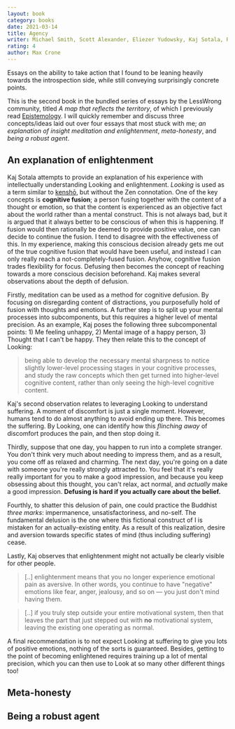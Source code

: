 ```yaml
---
layout: book
category: books
date: 2021-03-14
title: Agency
writer: Michael Smith, Scott Alexander, Eliezer Yudowsky, Kaj Sotala, Raymond Arnold
rating: 4	
author: Max Crone
---
```


Essays on the ability to take action that I found to be leaning heavily towards the introspection side, while still conveying surprisingly concrete points.

This is the second book in the bundled series of essays by the LessWrong community, titled *A map that reflects the territory*, of which I previously read [Epistemology](/books/epistemology). I will quickly remember and discuss three concepts/ideas laid out over four essays that most stuck with me; *an explanation of insight meditation and enlightenment*, *meta-honesty*, and *being a robust agent*.

## An explanation of enlightenment

Kaj Sotala attempts to provide an explanation of his experience with intellectually understanding Looking and enlightenment. *Looking* is used as a term similar to [kenshō](https://en.wikipedia.org/wiki/Kensh%C5%8D), but without the Zen connotation. One of the key concepts is **cognitive fusion**; a person fusing together with the content of a thought or emotion, so that the content is experienced as an objective fact about the world rather than a mental construct. This is not always bad, but it is argued that it always better to be conscious of when this is happening. If fusion would then rationally be deemed to provide positive value, one can decide to continue the fusion. I tend to disagree with the effectiveness of this. In my experience, making this conscious decision already gets me out of the true cognitive fusion that would have been useful, and instead I can only really reach a not-completely-fused fusion. Anyhow, cognitive fusion trades flexibility for focus. Defusing then becomes the concept of reaching towards a more conscious decision beforehand. Kaj makes several observations about the depth of defusion.

Firstly, meditation can be used as a method for cognitive defusion. By focusing on disregarding content of distractions, you purposefully hold of fusion with thoughts and emotions. A further step is to split up your mental processes into subcomponents, but this requires a higher level of mental precision. As an example, Kaj poses the following three subcomponental points: 1) Me feeling unhappy, 2) Mental image of a happy person, 3) Thought that I can't be happy. They then relate this to the concept of Looking:

> being able to develop the necessary mental sharpness to notice slightly lower-level processing stages in your cognitive processes, and study the raw concepts which then get turned into higher-level cognitive content, rather than only seeing the high-level cognitive content.

Kaj's second observation relates to leveraging Looking to understand suffering. A moment of discomfort is just a single moment. However, humans tend to do almost anything to avoid ending up there. This becomes the suffering. By Looking, one can identify how this *flinching away* of discomfort produces the pain, and then stop doing it.

Thirdly, suppose that one day, you happen to run into a complete stranger. You don't think very much about needing to impress them, and as a result, you come off as relaxed and charming. The next day, you're going on a date with someone you're really strongly attracted to. You feel that it's really really important for you to make a good impression, and because you keep obsessing about this thought, you can't relax, act normal, and *actually* make a good impression. **Defusing is hard if you actually care about the belief.**

Fourthly, to shatter this delusion of pain, one could practice the Buddhist *three marks*: impermanence, unsatisfactoriness, and no-self. The fundamental delusion is the one where this fictional construct of I is mistaken for an actually-existing entity. As a result of this realization, desire and aversion towards specific states of mind (thus including suffering) cease.

Lastly, Kaj observes that enlightenment might not actually be clearly visible for other people. 

> [..] enlightenment means that you no longer experience emotional pain as aversive. In other words, you continue to have "negative" emotions like fear, anger, jealousy, and so on — you just don't mind having them.

> [..] if you truly step outside your entire motivational system, then that leaves the part that just stepped out with **no** motivational system, leaving the existing one operating as normal.

A final recommendation is to not expect Looking at suffering to give you lots of positive emotions, nothing of the sorts is guaranteed. Besides, getting to the point of becoming enlightened requires training up a lot of mental precision, which you can then use to Look at so many other different things too!

## Meta-honesty

## Being a robust agent

